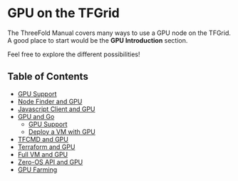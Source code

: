 <h1>GPU on the TFGrid</h1>

The ThreeFold Manual covers many ways to use a GPU node on the TFGrid. A good place to start would be the **GPU Introduction** section.

Feel free to explore the different possibilities!

<h2>Table of Contents</h2>

- [GPU Support](./gpu.md)
- [Node Finder and GPU](../dashboard/deploy/node_finder.md#gpu-support)
- [Javascript Client and GPU](../javascript/grid3_javascript_gpu_support.md)
- [GPU and Go](../go/grid3_go_gpu.md)
  - [GPU Support](../go/grid3_go_gpu_support.md)
  - [Deploy a VM with GPU](../go/grid3_go_vm_with_gpu.md)
- [TFCMD and GPU](../tfcmd/tfcmd_vm.md#deploy-a-vm-with-gpu)
- [Terraform and GPU](../terraform/terraform_gpu_support.md)
- [Full VM and GPU](../dashboard/solutions/fullVm.md)
- [Zero-OS API and GPU](../internals/zos/manual/api.md#gpus)
- [GPU Farming](../farmers/3node_building/gpu_farming.md)